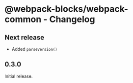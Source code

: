 # @webpack-blocks/webpack-common - Changelog

## Next release

- Added `parseVersion()`

## 0.3.0

Initial release.
